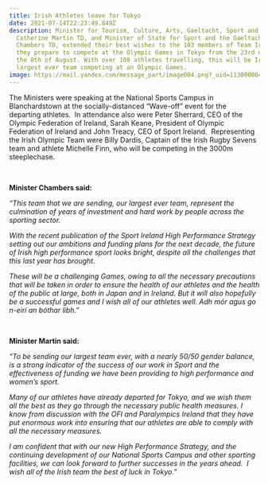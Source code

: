 ```yaml
---
title: Irish Athletes leave for Tokyo
date: 2021-07-14T22:23:49.849Z
description: Minister for Tourism, Culture, Arts, Gaeltacht, Sport and Media,
  Catherine Martin TD, and Minister of State for Sport and the Gaeltacht, Jack
  Chambers TD, extended their best wishes to the 103 members of Team Ireland as
  they prepare to compete at the Olympic Games in Tokyo from the 23rd of July to
  the 8th of August. With over 100 athletes travelling, this will be Ireland’s
  largest ever team competing at an Olympic Games.
image: https://mail.yandex.com/message_part/image004.png?_uid=1130000049252995&hid=1.2&ids=176484810397581953&name=image004.png&yandex_class=yandex_inline_content_320.mail:1130000049252995.E5426028:405199133175270726064064320166_1.2_176484810397581953
---
```

The Ministers were speaking at the National Sports Campus in Blanchardstown at the socially-distanced “Wave-off” event for the departing athletes.  In attendance also were Peter Sherrard, CEO of the Olympic Federation of Ireland, Sarah Keane, President of Olympic Federation of Ireland and John Treacy, CEO of Sport Ireland.  Representing the Irish Olympic Team were Billy Dardis, Captain of the Irish Rugby Sevens team and athlete Michelle Finn, who will be competing in the 3000m steeplechase.

 

**Minister Chambers said:**



*“This team that we are sending, our largest ever team, represent the culmination of years of investment and hard work by people across the sporting sector.*



*With the recent publication of the Sport Ireland High Performance Strategy setting out our ambitions and funding plans for the next decade, the future of Irish high performance sport looks bright, despite all the challenges that this last year has brought.*



*These will be a challenging Games, owing to all the necessary precautions that will be taken in order to ensure the health of our athletes and the health of the public at large, both in Japan and in Ireland. But it will also hopefully be a successful games and I wish all of our athletes well. Adh mór agus go n-eirí an bóthar libh.”*

 

**Minister Martin said:**



*“To be sending our largest team ever, with a nearly 50/50 gender balance, is a strong indicator of the success of our work in Sport and the effectiveness of funding we have been providing to high performance and women’s sport.*



*Many of our athletes have already departed for Tokyo, and we wish them all the best as they go through the necessary public health measures. I know from discussion with the OFI and Paralympics Ireland that they have put enormous work into ensuring that our athletes are able to comply with all the necessary measures.*



*I am confident that with our new High Performance Strategy, and the continuing development of our National Sports Campus and other sporting facilities, we can look forward to further successes in the years ahead.  I wish all of the Irish team the best of luck in Tokyo.”*